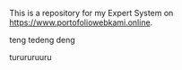 This is a repository for my Expert System on https://www.portofoliowebkami.online.

teng tedeng deng

turururuuru
